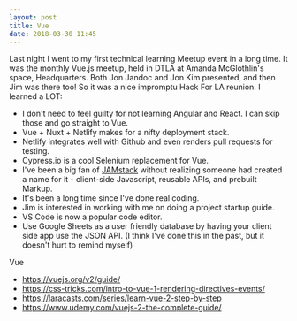 ```yaml
---
layout: post
title: Vue
date: 2018-03-30 11:45
---
```


Last night I went to my first technical learning Meetup event in a long time.  It was the monthly Vue.js meetup, held in DTLA at Amanda McGlothlin's space, Headquarters.  Both Jon Jandoc and Jon Kim presented, and then Jim was there too!  So it was a nice impromptu Hack For LA reunion.  I learned a LOT:

* I don't need to feel guilty for not learning Angular and React.  I can skip those and go straight to Vue.
* Vue + Nuxt + Netlify makes for a nifty deployment stack.
* Netlify integrates well with Github and even renders pull requests for testing.
* Cypress.io is a cool Selenium replacement for Vue.
* I've been a big fan of [JAMstack](https://jamstack.org) without realizing someone had created a name for it - client-side Javascript, reusable APIs, and prebuilt Markup.
* It's been a long time since I've done real coding.
* Jim is interested in working with me on doing a project startup guide.
* VS Code is now a popular code editor.
* Use Google Sheets as a user friendly database by having your client side app use the JSON API. (I think I've done this in the past, but it doesn't hurt to remind myself)

Vue

* https://vuejs.org/v2/guide/
* https://css-tricks.com/intro-to-vue-1-rendering-directives-events/
* https://laracasts.com/series/learn-vue-2-step-by-step
* https://www.udemy.com/vuejs-2-the-complete-guide/

